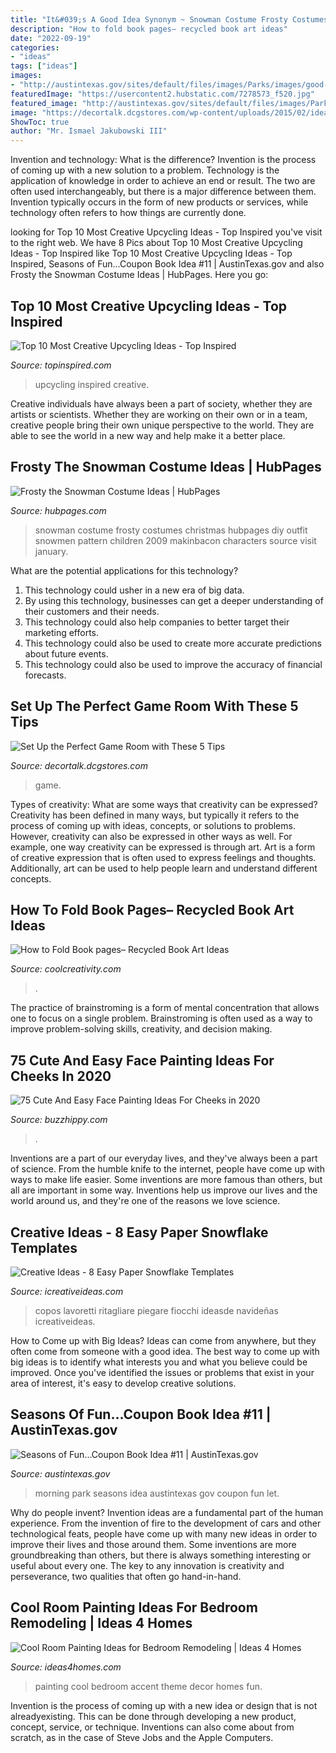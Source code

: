 ```yaml
---
title: "It&#039;s A Good Idea Synonym ~ Snowman Costume Frosty Costumes Christmas Hubpages Diy Outfit Snowmen Pattern Children 2009 Makinbacon Characters Source Visit January"
description: "How to fold book pages– recycled book art ideas"
date: "2022-09-19"
categories:
- "ideas"
tags: ["ideas"]
images:
- "http://austintexas.gov/sites/default/files/images/Parks/images/good-morning-and-have-beautiful-day-ahead.jpg"
featuredImage: "https://usercontent2.hubstatic.com/7278573_f520.jpg"
featured_image: "http://austintexas.gov/sites/default/files/images/Parks/images/good-morning-and-have-beautiful-day-ahead.jpg"
image: "https://decortalk.dcgstores.com/wp-content/uploads/2015/02/ideas-for-game-room-e1423866359107.jpg"
ShowToc: true
author: "Mr. Ismael Jakubowski III"
---
```



Invention and technology: What is the difference?
Invention is the process of coming up with a new solution to a problem. Technology is the application of knowledge in order to achieve an end or result. The two are often used interchangeably, but there is a major difference between them. Invention typically occurs in the form of new products or services, while technology often refers to how things are currently done.

	

		
looking for Top 10 Most Creative Upcycling Ideas - Top Inspired you've visit to the right web. We have 8 Pics about Top 10 Most Creative Upcycling Ideas - Top Inspired like Top 10 Most Creative Upcycling Ideas - Top Inspired, Seasons of Fun...Coupon Book Idea #11 | AustinTexas.gov and also Frosty the Snowman Costume Ideas | HubPages. Here you go:
		
    
## Top 10 Most Creative Upcycling Ideas - Top Inspired

<img loading=lazy src="https://www.topinspired.com/wp-content/uploads/2015/03/upcycling-ideas.jpg" onerror="this.onerror=null;this.src='https://tse4.mm.bing.net/th?id=OIP.crhWG6StQ9bIcHn3t0bjRwHaLI&amp;pid=15.1';" alt="Top 10 Most Creative Upcycling Ideas - Top Inspired">

_Source: topinspired.com_

>upcycling inspired creative. 

	

Creative individuals have always been a part of society, whether they are artists or scientists. Whether they are working on their own or in a team, creative people bring their own unique perspective to the world. They are able to see the world in a new way and help make it a better place.

    
## Frosty The Snowman Costume Ideas | HubPages

<img loading=lazy src="https://usercontent2.hubstatic.com/7278573_f520.jpg" onerror="this.onerror=null;this.src='https://tse4.mm.bing.net/th?id=OIP.pqqxZ_HXGjhIItqvOXOzeQHaJ4&amp;pid=15.1';" alt="Frosty the Snowman Costume Ideas | HubPages">

_Source: hubpages.com_

>snowman costume frosty costumes christmas hubpages diy outfit snowmen pattern children 2009 makinbacon characters source visit january. 

	

What are the potential applications for this technology?
1. This technology could usher in a new era of big data. 
2. By using this technology, businesses can get a deeper understanding of their customers and their needs. 
3. This technology could also help companies to better target their marketing efforts. 
4. This technology could also be used to create more accurate predictions about future events. 
5. This technology could also be used to improve the accuracy of financial forecasts.

    
## Set Up The Perfect Game Room With These 5 Tips

<img loading=lazy src="https://decortalk.dcgstores.com/wp-content/uploads/2015/02/ideas-for-game-room-e1423866359107.jpg" onerror="this.onerror=null;this.src='https://tse4.mm.bing.net/th?id=OIP.uTsyIQcP3CvC8cFXEKzkFQHaFj&amp;pid=15.1';" alt="Set Up the Perfect Game Room with These 5 Tips">

_Source: decortalk.dcgstores.com_

>game. 

	

Types of creativity: What are some ways that creativity can be expressed?
Creativity has been defined in many ways, but typically it refers to the process of coming up with ideas, concepts, or solutions to problems. However, creativity can also be expressed in other ways as well. For example, one way creativity can be expressed is through art. Art is a form of creative expression that is often used to express feelings and thoughts. Additionally, art can be used to help people learn and understand different concepts.

    
## How To Fold Book Pages– Recycled Book Art Ideas

<img loading=lazy src="https://coolcreativity.com/wp-content/uploads/2016/03/5-1.jpg" onerror="this.onerror=null;this.src='https://tse1.mm.bing.net/th?id=OIP.ALGFNrPpZP_dutu_BXwGXwHaKX&amp;pid=15.1';" alt="How to Fold Book pages– Recycled Book Art Ideas">

_Source: coolcreativity.com_

>. 

	

The practice of brainstroming is a form of mental concentration that allows one to focus on a single problem. Brainstroming is often used as a way to improve problem-solving skills, creativity, and decision making.

    
## 75 Cute And Easy Face Painting Ideas For Cheeks In 2020

<img loading=lazy src="https://buzzhippy.com/wp-content/uploads/2019/06/Cute-And-Easy-Face-Painting-Ideas-For-Cheeks-17-1.jpg" onerror="this.onerror=null;this.src='https://tse4.mm.bing.net/th?id=OIP.FzeLx-c71aLESC0R7eWfPgHaKq&amp;pid=15.1';" alt="75 Cute And Easy Face Painting Ideas For Cheeks in 2020">

_Source: buzzhippy.com_

>. 

	

Inventions are a part of our everyday lives, and they've always been a part of science. From the humble knife to the internet, people have come up with ways to make life easier. Some inventions are more famous than others, but all are important in some way. Inventions help us improve our lives and the world around us, and they're one of the reasons we love science.

    
## Creative Ideas - 8 Easy Paper Snowflake Templates

<img loading=lazy src="https://www.icreativeideas.com/wp-content/uploads/2014/11/Creative-Ideas-8-Easy-Paper-Snowflake-Templates-5.jpg" onerror="this.onerror=null;this.src='https://tse4.mm.bing.net/th?id=OIP.gL6FNBMDdtXQ8u46lhlwGAHaL5&amp;pid=15.1';" alt="Creative Ideas - 8 Easy Paper Snowflake Templates">

_Source: icreativeideas.com_

>copos lavoretti ritagliare piegare fiocchi ideasde navideñas icreativeideas. 

	

How to Come up with Big Ideas?
Ideas can come from anywhere, but they often come from someone with a good idea. The best way to come up with big ideas is to identify what interests you and what you believe could be improved. Once you've identified the issues or problems that exist in your area of interest, it's easy to develop creative solutions.

    
## Seasons Of Fun...Coupon Book Idea #11 | AustinTexas.gov

<img loading=lazy src="http://austintexas.gov/sites/default/files/images/Parks/images/good-morning-and-have-beautiful-day-ahead.jpg" onerror="this.onerror=null;this.src='https://tse2.mm.bing.net/th?id=OIP.3Kcdoctj6-elSVtsQ2p2MQHaEK&amp;pid=15.1';" alt="Seasons of Fun...Coupon Book Idea #11 | AustinTexas.gov">

_Source: austintexas.gov_

>morning park seasons idea austintexas gov coupon fun let. 

	

Why do people invent?
Invention ideas are a fundamental part of the human experience. From the invention of fire to the development of cars and other technological feats, people have come up with many new ideas in order to improve their lives and those around them. Some inventions are more groundbreaking than others, but there is always something interesting or useful about every one. The key to any innovation is creativity and perseverance, two qualities that often go hand-in-hand.

    
## Cool Room Painting Ideas For Bedroom Remodeling | Ideas 4 Homes

<img loading=lazy src="http://www.ideas4homes.com/wp-content/uploads/2015/12/Alluring-White-Flower-Accent-Picture-Decor-in-Cool-Room-Painting-Ideas-with-Cute-WallSelve.jpg" onerror="this.onerror=null;this.src='https://tse4.mm.bing.net/th?id=OIP.LKGa0QfEquPrAlwizkEnbAHaFj&amp;pid=15.1';" alt="Cool Room Painting Ideas for Bedroom Remodeling | Ideas 4 Homes">

_Source: ideas4homes.com_

>painting cool bedroom accent theme decor homes fun. 

	

Invention is the process of coming up with a new idea or design that is not alreadyexisting. This can be done through developing a new product, concept, service, or technique. Inventions can also come about from scratch, as in the case of Steve Jobs and the Apple Computers.

